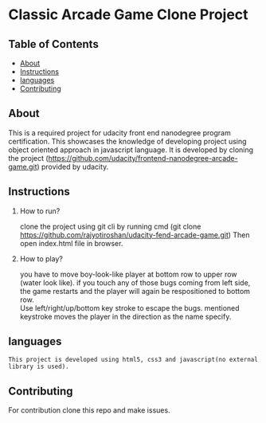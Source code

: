 # Classic Arcade Game Clone Project

## Table of Contents
- [About](#About)
- [Instructions](#instructions)
- [languages](#languages)
- [Contributing](#contributing)

## About

This is a required project for udacity front end nanodegree program certification. This showcases the knowledge of developing project using object oriented approach in javascript language.
It is developed by cloning the project (https://github.com/udacity/frontend-nanodegree-arcade-game.git) provided by udacity. 

## Instructions

1. How to run?
	
	clone the project using git cli by running cmd  (git clone https://github.com/rajyotiroshan/udacity-fend-arcade-game.git)
	Then open index.html file in browser.

2. How to play?

	you have to move boy-look-like player at bottom row to upper row (water look like).
	if you touch any of those bugs coming from left side, the game restarts and the player will again be respositioned to bottom row.  
	Use left/right/up/bottom key stroke to escape the bugs.
	mentioned keystroke moves the player in the direction as the name specify.

## languages 

	This project is developed using html5, css3 and javascript(no external library is used).


## Contributing

For contribution clone this repo and make issues.
